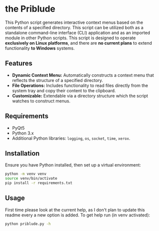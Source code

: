 # the Priblude

This Python script generates interactive context menus based on the contents of a specified directory.
This script can be utilized both as a standalone command-line interface (CLI) application and as an imported module in other Python scripts.
This script is designed to operate **exclusively on Linux platforms**, and there are **no current plans** to extend functionality **to Windows** systems.

## Features
- **Dynamic Context Menu:** Automatically constructs a context menu that reflects the structure of a specified directory.
- **File Operations:** Includes functionality to read files directly from the system tray and copy their content to the clipboard.
- **Customizable:** Extendable via a directory structure which the script watches to construct menus.

## Requirements
- PyQt5
- Python 3.x
- Additional Python libraries: `logging`, `os`, `socket`, `time`, `xerox`.

## Installation

Ensure you have Python installed, then set up a virtual environment:

```bash
python -m venv venv
source venv/bin/activate
pip install -r requirements.txt
```

## Usage

First time please look at the current help, as I don't plan to update this readme every a new option is added. To get help run (in venv activated):
```bash
python priblude.py -h
